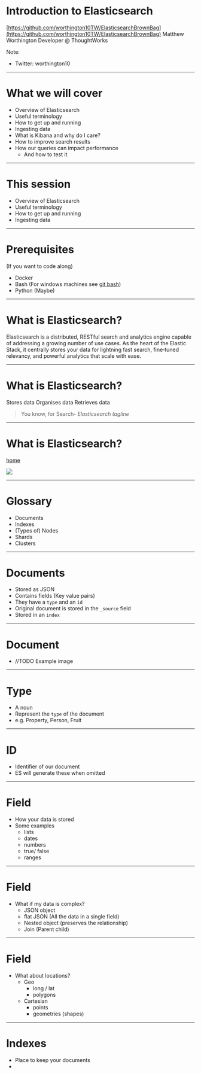 # Introduction to Elasticsearch

[https://github.com/worthington10TW/ElasticsearchBrownBag](https://github.com/worthington10TW/ElasticsearchBrownBag)
Matthew Worthington
Developer @ ThoughtWorks

Note:

- Twitter: worthington10

---

# What we will cover

- Overview of Elasticsearch
- Useful terminology 
- How to get up and running
- Ingesting data
- What is Kibana and why do I care?
- How to improve search results
- How our queries can impact performance
    - And how to test it

---

# This session

- Overview of Elasticsearch
- Useful terminology 
- How to get up and running
- Ingesting data

---

# Prerequisites

(If you want to code along)

- Docker 
- Bash (For windows machines see [git bash](https://gitforwindows.org/))
- Python (Maybe)

---

# What is Elasticsearch?

Elasticsearch is a distributed, RESTful search and analytics engine capable of addressing a growing number of use cases. As the heart of the Elastic Stack, it centrally stores your data for lightning fast search, fine‑tuned relevancy, and powerful analytics that scale with ease.

---

# What is Elasticsearch?

Stores data
Organises data
Retrieves data

> You know, for Search-
> *Elasticsearch tagline*

---

# What is Elasticsearch?

[home](http://localhost:9200)

![](https://i.imgur.com/Mu7cttv.png)

---

# Glossary

- Documents
- Indexes
- (Types of) Nodes
- Shards
- Clusters

---

# Documents

- Stored as JSON
- Contains fields (Key value pairs)
- They have a `type` and an `id`
- Original document is stored in the `_source` field
- Stored in an `index`

---

# Document

- //TODO Example image

---

# Type

- A noun
- Represent the `type` of the document
- e.g. Property, Person, Fruit

---

# ID

- Identifier of our document
- ES will generate these when omitted

---

# Field

- How your data is stored 
- Some examples
    - lists
    - dates
    - numbers
    - true/ false
    - ranges

---

# Field

- What if my data is complex?
    - JSON object
    - flat JSON (All the data in a single field)
    - Nested object (preserves the relationship)
    - Join (Parent child)

---

# Field

- What about locations?
    - Geo
        - long / lat
        - polygons
    - Cartesian
        - points
        - geometries (shapes)

---


# Indexes

- Place to keep your documents
- 